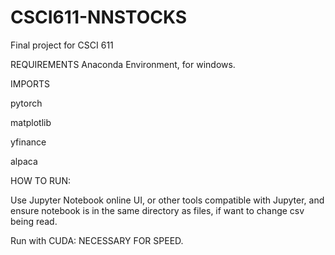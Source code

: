 # CSCI611-NNSTOCKS
Final project for CSCI 611

REQUIREMENTS
Anaconda Environment, for windows.

IMPORTS

pytorch

matplotlib

yfinance

alpaca


HOW TO RUN:

Use Jupyter Notebook online UI, or other tools compatible with Jupyter, and ensure notebook is in the same directory as files, if want to change csv being read.

Run with CUDA: NECESSARY FOR SPEED.


